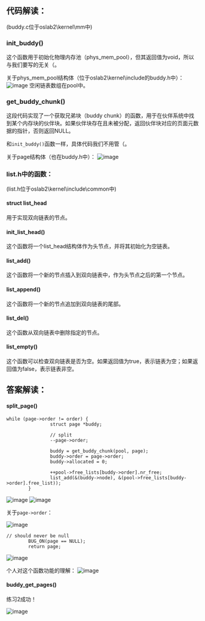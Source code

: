## 代码解读：
(buddy.c位于oslab2\kernel\mm中)
### init_buddy()
这个函数用于初始化物理内存池（phys_mem_pool），但其返回值为void，所以与我们要写的无关（。

关于phys_mem_pool结构体（位于oslab2\kernel\include的buddy.h中）：
![image](https://github.com/litterqi/operating-system/assets/123362884/a34e3cf2-d599-4893-bbde-307429663865)
空闲链表数组在pool中。
### get_buddy_chunk()
这段代码实现了一个获取兄弟块（buddy chunk）的函数，用于在伙伴系统中找到某个内存块的伙伴块。如果伙伴块存在且未被分配，返回伙伴块对应的页面元数据的指针，否则返回NULL。

和`init_buddy()`函数一样，具体代码我们不用管（。

关于page结构体（也在buddy.h中）：
![image](https://github.com/litterqi/operating-system/assets/123362884/683005db-cda5-489b-a608-d749aed718ff)
### list.h中的函数：
(list.h位于oslab2\kernel\include\common中)
#### struct list_head
用于实现双向链表的节点。
#### init_list_head()
这个函数将一个list_head结构体作为头节点，并将其初始化为空链表。
#### list_add()
这个函数将一个新的节点插入到双向链表中，作为头节点之后的第一个节点。
#### list_append()
这个函数将一个新的节点追加到双向链表的尾部。
#### list_del()
这个函数从双向链表中删除指定的节点。
#### list_empty()
这个函数可以检查双向链表是否为空。如果返回值为true，表示链表为空；如果返回值为false，表示链表非空。
## 答案解读：
#### split_page()
```
while (page->order != order) {
                struct page *buddy;

                // split
                --page->order;

                buddy = get_buddy_chunk(pool, page);
                buddy->order = page->order;
                buddy->allocated = 0;

                ++pool->free_lists[buddy->order].nr_free;
                list_add(&(buddy->node), &(pool->free_lists[buddy->order].free_list));
        }
```
![image](https://github.com/litterqi/operating-system/assets/123362884/78b710da-b6c9-4c42-b286-e05b92c22297)
![image](https://github.com/litterqi/operating-system/assets/123362884/9b1cb2ad-fc5f-4227-af09-cdf2b0e59380)

关于`page->order`：

![image](https://github.com/litterqi/operating-system/assets/123362884/dc675208-93b9-40ee-85b9-b85d33ddfcf3)

```
// should never be null
        BUG_ON(page == NULL);
        return page;
```
![image](https://github.com/litterqi/operating-system/assets/123362884/5eb13c36-58d0-43f7-9748-cd0836b31b46)

个人对这个函数功能的理解：
![image](https://github.com/litterqi/operating-system/assets/123362884/34e708d6-0bf9-456b-8128-544a40d83b3b)
#### buddy_get_pages()



练习2成功！

![image](https://github.com/litterqi/operating-system/assets/123362884/a8b5075e-892a-47e3-828b-b65324a9d2c3)
